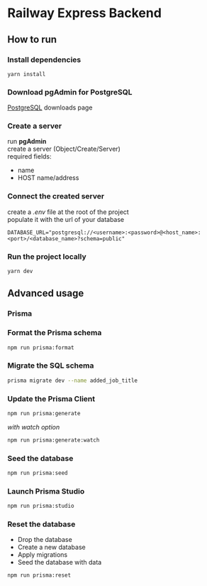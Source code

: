 # Railway Express Backend

## How to run

### Install dependencies

```
yarn install
```

### Download pgAdmin for PostgreSQL

[PostgreSQL](https://www.postgresql.org/download/) downloads page

### Create a server

run **pgAdmin**  
create a server (Object/Create/Server)  
required fields:

- name
- HOST name/address

### Connect the created server

create a _.env_ file at the root of the project  
populate it with the url of your database

```
DATABASE_URL="postgresql://<username>:<password>@<host_name>:<port>/<database_name>?schema=public"
```

### Run the project locally

```bash
yarn dev
```

## Advanced usage

### Prisma

### Format the Prisma schema

```bash
npm run prisma:format
```

### Migrate the SQL schema

```bash
prisma migrate dev --name added_job_title
```

### Update the Prisma Client

```bash
npm run prisma:generate
```

_with watch option_

```bash
npm run prisma:generate:watch
```

### Seed the database

```bash
npm run prisma:seed
```

### Launch Prisma Studio

```bash
npm run prisma:studio
```

### Reset the database

- Drop the database
- Create a new database
- Apply migrations
- Seed the database with data

```bash
npm run prisma:reset
```
